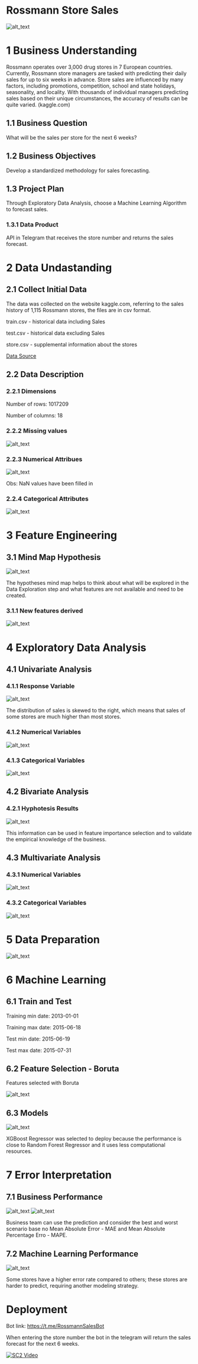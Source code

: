# Rossmann Store Sales
![alt_text](storytelling/img/rossmann_store.jpeg)

# 1 Business Understanding
Rossmann operates over 3,000 drug stores in 7 European countries. Currently, Rossmann store managers are tasked with predicting their daily sales for up to six weeks in advance. Store sales are influenced by many factors, including promotions, competition, school and state holidays, seasonality, and locality. 
With thousands of individual managers predicting sales based on their unique circumstances, the accuracy of results can be quite varied. (kaggle.com)


## 1.1 Business Question

What will be the sales per store for the next 6 weeks?

## 1.2 Business Objectives

Develop a standardized methodology for sales forecasting.

## 1.3 Project Plan

Through Exploratory Data Analysis, choose a Machine Learning Algorithm to forecast sales.

### 1.3.1 Data Product

API in Telegram that receives the store number and returns the sales forecast.
   
# 2 Data Undastanding
## 2.1 Collect Initial Data

The data was collected on the website kaggle.com, referring to the sales history of 1,115 Rossmann stores, the files are in csv format.

train.csv - historical data including Sales

test.csv - historical data excluding Sales

store.csv - supplemental information about the stores

<a href="https://www.kaggle.com/c/rossmann-store-sales/data" target="_blank">Data Source</a>
 
## 2.2 Data Description

### 2.2.1 Dimensions

Number of rows: 1017209

Number of columns: 18 

### 2.2.2 Missing values

![alt_text](storytelling/img/missing.png)

### 2.2.3 Numerical Attribues

![alt_text](storytelling/img/numerical_attributes.png)

Obs: NaN values have been filled in

### 2.2.4 Categorical Attributes

![alt_text](storytelling/img/categorical_attributes.png)

# 3 Feature Engineering
## 3.1 Mind Map Hypothesis

![alt_text](storytelling/img/mapa_mental_hipotesis.png)

The hypotheses mind map helps to think about what will be explored in the Data Exploration step and what features are not available and need to be created.

### 3.1.1 New features derived

![alt_text](storytelling/img/feature_summary.png)

# 4 Exploratory Data Analysis
## 4.1 Univariate Analysis
### 4.1.1 Response Variable
![alt_text](storytelling/img/distribuicao_vendas.png)

The distribution of sales is skewed to the right, which means that sales of some stores are much higher than most stores.

### 4.1.2 Numerical Variables
![alt_text](storytelling/img/numerical_variables.png)

### 4.1.3 Categorical Variables
![alt_text](storytelling/img/categorical_variables.png)

## 4.2 Bivariate Analysis

### 4.2.1 Hyphotesis Results

![alt_text](storytelling/img/hypothesis_summary.png)

This information can be used in feature importance selection and to validate the empirical knowledge of the business.

## 4.3 Multivariate Analysis
### 4.3.1 Numerical Variables
![alt_text](storytelling/img/multi_numerical_attributes.png)
### 4.3.2 Categorical Variables
![alt_text](storytelling/img/multi_categorical_attributes.png)
# 5 Data Preparation

![alt_text](storytelling/img/modeling_summary.png)

# 6 Machine Learning
## 6.1 Train and Test

Training min date: 2013-01-01

Training max date: 2015-06-18

Test min date: 2015-06-19

Test max date: 2015-07-31
## 6.2 Feature Selection - Boruta

Features selected with Boruta

![alt_text](storytelling/img/feature_selection.png)

## 6.3 Models
![alt_text](storytelling/img/models_real_performance.png)

XGBoost Regressor was selected to deploy because the performance is close to Random Forest Regressor and it uses less computational resources.

# 7 Error Interpretation
## 7.1 Business Performance
![alt_text](storytelling/img/mape.png)
![alt_text](storytelling/img/business_performance.png)

Business team can use the prediction and consider the best and worst scenario base no Mean Absolute Error - MAE and Mean Absolute Percentage Erro - MAPE.

## 7.2 Machine Learning Performance
![alt_text](storytelling/img/predictions_error.png)

Some stores have a higher error rate compared to others; these stores are harder to predict, requiring another modeling strategy. 

# Deployment
Bot link: https://t.me/RossmannSalesBot

When entering the store number the bot in the telegram will return the sales forecast for the next 6 weeks.

[![SC2 Video](storytelling/img/bot.png)](https://www.youtube.com/watch?v=u14_T0MEuoA)
